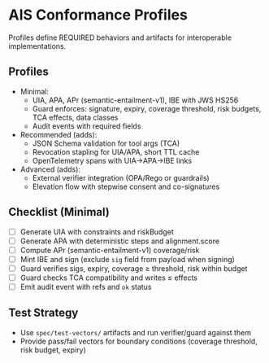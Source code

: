# AIS Conformance Profiles

Profiles define REQUIRED behaviors and artifacts for interoperable implementations.

## Profiles
- Minimal:
  - UIA, APA, APr (semantic-entailment-v1), IBE with JWS HS256
  - Guard enforces: signature, expiry, coverage threshold, risk budgets, TCA effects, data classes
  - Audit events with required fields
- Recommended (adds):
  - JSON Schema validation for tool args (TCA)
  - Revocation stapling for UIA/APA, short TTL cache
  - OpenTelemetry spans with UIA→APA→IBE links
- Advanced (adds):
  - External verifier integration (OPA/Rego or guardrails)
  - Elevation flow with stepwise consent and co-signatures

## Checklist (Minimal)
- [ ] Generate UIA with constraints and riskBudget
- [ ] Generate APA with deterministic steps and alignment.score
- [ ] Compute APr (semantic-entailment-v1) coverage/risk
- [ ] Mint IBE and sign (exclude `sig` field from payload when signing)
- [ ] Guard verifies sigs, expiry, coverage ≥ threshold, risk within budget
- [ ] Guard checks TCA compatibility and writes ≤ effects
- [ ] Emit audit event with refs and `ok` status

## Test Strategy
- Use `spec/test-vectors/` artifacts and run verifier/guard against them
- Provide pass/fail vectors for boundary conditions (coverage threshold, risk budget, expiry)
